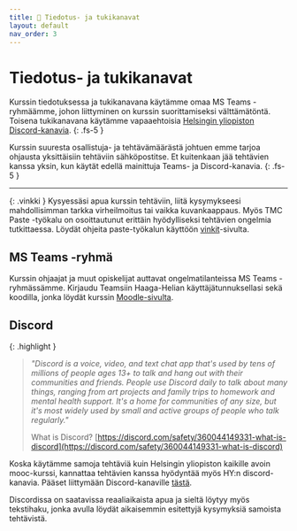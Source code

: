 ```yaml
---
title: 💬 Tiedotus- ja tukikanavat
layout: default
nav_order: 3
---
```


# Tiedotus- ja tukikanavat

Kurssin tiedotuksessa ja tukikanavana käytämme omaa MS Teams -ryhmäämme, johon liittyminen on kurssin suorittamiseksi välttämätöntä. Toisena tukikanavana käytämme vapaaehtoisia [Helsingin yliopiston Discord-kanavia](https://ohjelmointi-25.mooc.fi/#tukivaylat).
{: .fs-5 }

Kurssin suuresta osallistuja- ja tehtävämäärästä johtuen emme tarjoa ohjausta yksittäisiin tehtäviin sähköpostitse. Et kuitenkaan jää tehtävien kanssa yksin, kun käytät edellä mainittuja Teams- ja Discord-kanavia.
{: .fs-5 }

---

{: .vinkki }
Kysyessäsi apua kurssin tehtäviin, liitä kysymykseesi mahdollisimman tarkka virheilmoitus tai vaikka kuvankaappaus. Myös TMC Paste -työkalu on osoittautunut erittäin hyödylliseksi tehtävien ongelmia tutkittaessa. Löydät ohjeita paste-työkalun käyttöön [vinkit](/vinkit/)-sivulta.

## MS Teams -ryhmä

Kurssin ohjaajat ja muut opiskelijat auttavat ongelmatilanteissa MS Teams -ryhmässämme. Kirjaudu Teamsiin Haaga-Helian käyttäjätunnuksellasi sekä koodilla, jonka löydät kurssin [Moodle-sivulta](https://hhmoodle.haaga-helia.fi/).

## Discord

{: .highlight }
> *"Discord is a voice, video, and text chat app that's used by tens of millions of people ages 13+ to talk and hang out with their communities and friends. People use Discord daily to talk about many things, ranging from art projects and family trips to homework and mental health support. It's a home for communities of any size, but it's most widely used by small and active groups of people who talk regularly."*
>
> What is Discord? [https://discord.com/safety/360044149331-what-is-discord](https://discord.com/safety/360044149331-what-is-discord)

Koska käytämme samoja tehtäviä kuin Helsingin yliopiston kaikille avoin mooc-kurssi, kannattaa tehtävien kanssa hyödyntää myös HY:n discord-kanavia. Pääset liittymään Discord-kanaville [tästä](https://study.cs.helsinki.fi/discord/join/ohjelmoinnin_mooc).

Discordissa on saatavissa reaaliaikaista apua ja sieltä löytyy myös tekstihaku, jonka avulla löydät aikaisemmin esitettyjä kysymyksiä samoista tehtävistä.
